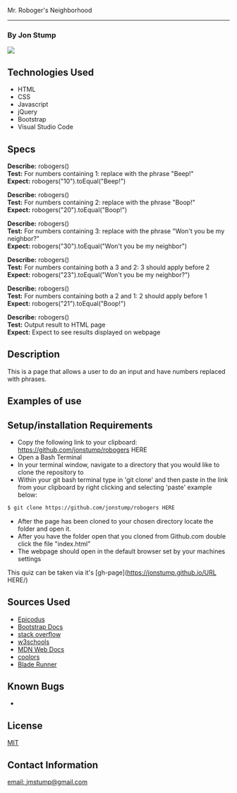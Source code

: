 Mr. Roboger's Neighborhood
<hr>

### By Jon Stump
<img align="center" src="https://avatars2.githubusercontent.com/u/59323850?s=460&u=372c7d529b7379408ae54491ab3449b6e2f4d94d&v=4">

## Technologies Used
* HTML
* CSS
* Javascript
* jQuery
* Bootstrap
* Visual Studio Code

## Specs
**Describe:** robogers()
<br/>
**Test:** For numbers containing 1: replace with the phrase "Beep!"
<br/>
**Expect:**  robogers("10").toEqual("Beep!")

**Describe:** robogers()
<br/>
**Test:** For numbers containing 2: replace with the phrase "Boop!"
<br/>
**Expect:** robogers("20").toEqual("Boop!")

**Describe:** robogers()
<br/>
**Test:** For numbers containing 3: replace with the phrase "Won't you be my neighbor?"
<br/>
**Expect:** robogers("30").toEqual("Won't you be my neighbor")

**Describe:** robogers()
<br/>
**Test:** For numbers containing both a 3 and 2: 3 should apply before 2
<br/>
**Expect:** robogers("23").toEqual("Won't you be my neighbor?")

**Describe:** robogers()
<br/>
**Test:** For numbers containing both a 2 and 1: 2 should apply before 1
<br/>
**Expect:** robogers("21").toEqual("Boop!")

**Describe:** robogers()
<br/>
**Test:**  Output result to HTML page
<br/>
**Expect:** Expect to see results displayed on webpage


## Description

This is a page that allows a user to do an input and have numbers replaced with phrases.

## Examples of use



## Setup/installation Requirements

* Copy the following link to your clipboard: https://github.com/jonstump/robogers HERE
* Open a Bash Terminal
* In your terminal window, navigate to a directory that you would like to clone the repository to
* Within your git bash terminal type in 'git clone' and then paste in the link from your clipboard by right clicking and selecting 'paste' example below:
```bash
$ git clone https://github.com/jonstump/robogers HERE
```
* After the page has been cloned to your chosen directory locate the folder and open it.
* After you have the folder open that you cloned from Github.com double click the file "index.html"
* The webpage should open in the default browser set by your machines settings

This quiz can be taken via it's [gh-page](https://jonstump.github.io/URL HERE/)

## Sources Used
* [Epicodus](https://www.epicodus.com/)
* [Bootstrap Docs](https://getbootstrap.com/)
* [stack overflow](https://stackoverflow.com/)
* [w3schools](https://www.w3schools.com/)
* [MDN Web Docs](https://developer.mozilla.org/en-US/)
* [coolors](https://coolors.co/)
* [Blade Runner](https://www.imdb.com/title/tt0083658/)

## Known Bugs
* 

## License
[MIT](https://mit-license.org/)

## Contact Information
[email: jmstump@gmail.com](mailto:jmstump@gmail.com)